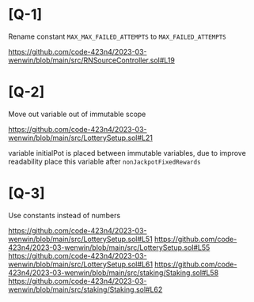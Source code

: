 # [Q-1]

Rename constant ```MAX_MAX_FAILED_ATTEMPTS``` to ```MAX_FAILED_ATTEMPTS```

https://github.com/code-423n4/2023-03-wenwin/blob/main/src/RNSourceController.sol#L19

# [Q-2]

Move out variable out of immutable scope 

https://github.com/code-423n4/2023-03-wenwin/blob/main/src/LotterySetup.sol#L21 

variable initialPot is placed between immutable variables, due to improve readability place this variable after ```nonJackpotFixedRewards```

# [Q-3]

Use constants instead of numbers

https://github.com/code-423n4/2023-03-wenwin/blob/main/src/LotterySetup.sol#L51
https://github.com/code-423n4/2023-03-wenwin/blob/main/src/LotterySetup.sol#L55
https://github.com/code-423n4/2023-03-wenwin/blob/main/src/LotterySetup.sol#L61
https://github.com/code-423n4/2023-03-wenwin/blob/main/src/staking/Staking.sol#L58
https://github.com/code-423n4/2023-03-wenwin/blob/main/src/staking/Staking.sol#L62




  